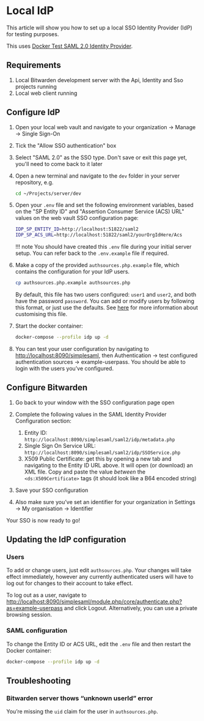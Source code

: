 # Local IdP

This article will show you how to set up a local SSO Identity Provider (IdP) for testing purposes.

This uses
[Docker Test SAML 2.0 Identity Provider](https://github.com/kenchan0130/docker-simplesamlphp).

## Requirements

1.  Local Bitwarden development server with the Api, Identity and Sso projects running
2.  Local web client running

## Configure IdP

1.  Open your local web vault and navigate to your organization → Manage → Single Sign-On

2.  Tick the "Allow SSO authentication" box

3.  Select "SAML 2.0" as the SSO type. Don't save or exit this page yet, you'll need to come back to
    it later

4.  Open a new terminal and navigate to the `dev` folder in your server repository, e.g.

    ```bash
    cd ~/Projects/server/dev
    ```

5.  Open your `.env` file and set the following environment variables, based on the "SP Entity ID"
    and "Assertion Consumer Service (ACS) URL" values on the web vault SSO configuration page:

    ```bash
    IDP_SP_ENTITY_ID=http://localhost:51822/saml2
    IDP_SP_ACS_URL=http://localhost:51822/saml2/yourOrgIdHere/Acs
    ```

    !!! note You should have created this `.env` file during your initial server setup. You can
    refer back to the `.env.example` file if required.

6.  Make a copy of the provided `authsources.php.example` file, which contains the configuration for
    your IdP users.

    ```bash
    cp authsources.php.example authsources.php
    ```

    By default, this file has two users configured: `user1` and `user2`, and both have the password
    `password`. You can add or modify users by following this format, or just use the defaults. See
    [here](https://github.com/kenchan0130/docker-simplesamlphp#advanced-usage) for more information
    about customising this file.

7.  Start the docker container:

    ```bash
    docker-compose --profile idp up -d
    ```

8.  You can test your user configuration by navigating to <http://localhost:8090/simplesaml>, then
    Authentication → test configured authentication sources → example-userpass. You should be able
    to login with the users you’ve configured.

## Configure Bitwarden

1.  Go back to your window with the SSO configuration page open
2.  Complete the following values in the SAML Identity Provider Configuration section:

    1.  Entity ID: `http://localhost:8090/simplesaml/saml2/idp/metadata.php`
    2.  Single Sign On Service URL: `http://localhost:8090/simplesaml/saml2/idp/SSOService.php`
    3.  X509 Public Certificate: get this by opening a new tab and navigating to the Entity ID URL
        above. It will open (or download) an XML file. Copy and paste the value _between_ the
        `<ds:X509Certificate>` tags (it should look like a B64 encoded string)

3.  Save your SSO configuration
4.  Also make sure you’ve set an identifier for your organization in Settings → My organisation →
    Identifier

Your SSO is now ready to go!

## Updating the IdP configuration

### Users

To add or change users, just edit `authsources.php`. Your changes will take effect immediately,
however any currently authenticated users will have to log out for changes to their account to take
effect.

To log out as a user, navigate to
<http://localhost:8090/simplesaml/module.php/core/authenticate.php?as=example-userpass> and click
Logout. Alternatively, you can use a private browsing session.

### SAML configuration

To change the Entity ID or ACS URL, edit the `.env` file and then restart the Docker container:

```bash
docker-compose --profile idp up -d
```

## Troubleshooting

### Bitwarden server thows “unknown userId” error

You’re missing the `uid` claim for the user in `authsources.php`.
